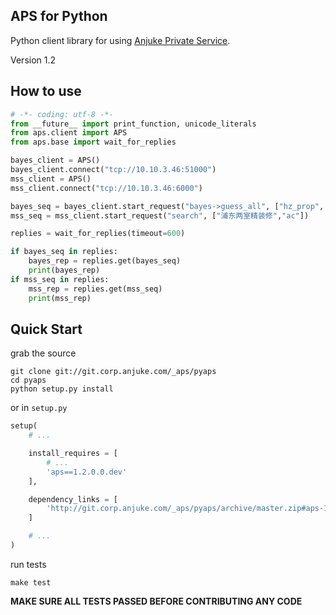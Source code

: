 ## APS for Python

Python client library for using [Anjuke Private Service](http://git.corp.anjuke.com/_aps/spec).

Version 1.2

## How to use

```python
# -*- coding: utf-8 -*-
from __future__ import print_function, unicode_literals
from aps.client import APS
from aps.base import wait_for_replies

bayes_client = APS()
bayes_client.connect("tcp://10.10.3.46:51000")
mss_client = APS()
mss_client.connect("tcp://10.10.3.46:6000")

bayes_seq = bayes_client.start_request("bayes->guess_all", ["hz_prop", "未来资产大厦"])
mss_seq = mss_client.start_request("search", ["浦东两室精装修","ac"])

replies = wait_for_replies(timeout=600)

if bayes_seq in replies:
    bayes_rep = replies.get(bayes_seq)
    print(bayes_rep)
if mss_seq in replies:
    mss_rep = replies.get(mss_seq)
    print(mss_rep)
```

## Quick Start

grab the source

```
git clone git://git.corp.anjuke.com/_aps/pyaps
cd pyaps
python setup.py install
```

or in `setup.py`

```python
setup(
    # ...

    install_requires = [
        # ...
        'aps==1.2.0.0.dev'
    ],

    dependency_links = [
        'http://git.corp.anjuke.com/_aps/pyaps/archive/master.zip#aps-1.2.0.0.dev'
    ]

    # ...
)
```

run tests

```
make test
```

**MAKE SURE ALL TESTS PASSED BEFORE CONTRIBUTING ANY CODE**
